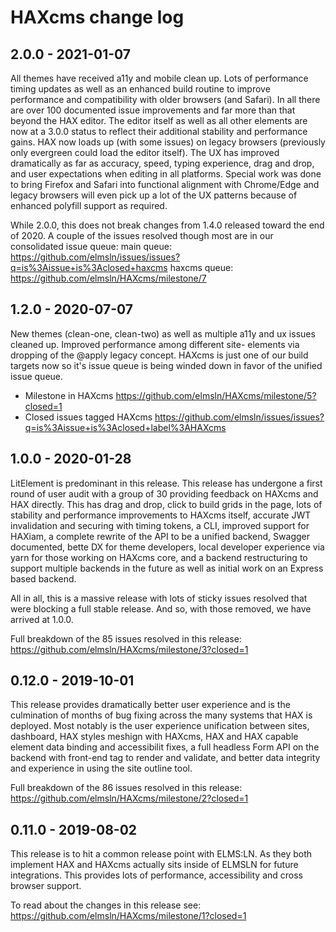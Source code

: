 # HAXcms change log

## 2.0.0 - 2021-01-07
All themes have received a11y and mobile clean up. Lots of performance timing updates as well as an enhanced build routine to improve performance and compatibility with older browsers (and Safari). In all there are over 100 documented issue improvements and far more than that beyond the HAX editor. The editor itself as well as all other elements are now at a 3.0.0 status to reflect their additional stability and performance gains. HAX now loads up (with some issues) on legacy browsers (previously only evergreen could load the editor itself). The UX has improved dramatically as far as accuracy, speed, typing experience, drag and drop, and user expectations when editing in all platforms. Special work was done to bring Firefox and Safari into functional alignment with Chrome/Edge and legacy browsers will even pick up a lot of the UX patterns because of enhanced polyfill support as required.

While 2.0.0, this does not break changes from 1.4.0 released toward the end of 2020.
A couple of the issues resolved though most are in our consolidated issue queue:
main queue: https://github.com/elmsln/issues/issues?q=is%3Aissue+is%3Aclosed+haxcms
haxcms queue: https://github.com/elmsln/HAXcms/milestone/7

## 1.2.0 - 2020-07-07
New themes (clean-one, clean-two) as well as multiple a11y and ux issues cleaned up. Improved performance among different site- elements via dropping of the @apply legacy concept. HAXcms is just one of our build targets now so it's issue queue is being winded down in favor of the unified issue queue.

- Milestone in HAXcms https://github.com/elmsln/HAXcms/milestone/5?closed=1
- Closed issues tagged HAXcms https://github.com/elmsln/issues/issues?q=is%3Aissue+is%3Aclosed+label%3AHAXcms

## 1.0.0 - 2020-01-28
LitElement is predominant in this release. This release has undergone a first round of user audit with a group of 30 providing feedback on HAXcms and HAX directly. This has drag and drop, click to build grids in the page, lots of stability and performance improvements to HAXcms itself, accurate JWT invalidation and securing with timing tokens, a CLI, improved support for HAXiam, a complete rewrite of the API to be a unified backend, Swagger documented, bette DX for theme developers, local developer experience via yarn for those working on HAXcms core, and a backend restructuring to support multiple backends in the future as well as initial work on an Express based backend.

All in all, this is a massive release with lots of sticky issues resolved that were blocking a full stable release. And so, with those removed, we have arrived at 1.0.0.

Full breakdown of the 85 issues resolved in this release: https://github.com/elmsln/HAXcms/milestone/3?closed=1

## 0.12.0 - 2019-10-01
This release provides dramatically better user experience and is the culmination of months of bug fixing across the many systems that HAX is deployed. Most notably is the user experience unification between sites, dashboard, HAX styles meshign with HAXcms, HAX and HAX capable element data binding and accessibilit fixes, a full headless Form API on the backend with front-end tag to render and validate, and better data integrity and experience in using the site outline tool.

Full breakdown of the 86 issues resolved in this release: https://github.com/elmsln/HAXcms/milestone/2?closed=1

## 0.11.0 - 2019-08-02
This release is to hit a common release point with ELMS:LN. As they both implement HAX and HAXcms
actually sits inside of ELMSLN for future integrations. This provides lots of performance, accessibility
and cross browser support.

To read about the changes in this release see: https://github.com/elmsln/HAXcms/milestone/1?closed=1
